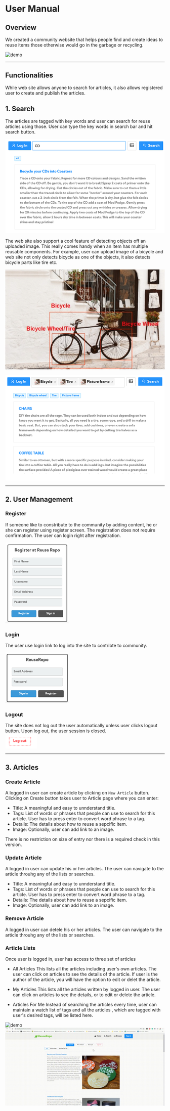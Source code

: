 # User Manual

## Overview
We created a community website that helps people find and create ideas to reuse items those otherwise would go in the garbage or recycling. 

   ![demo](../images/DemoSearch.gif) 

---

## Functionalities

While web site allows anyone to search for articles, it also allows registered user to create and publish the articles.

## 1. Search
The articles are tagged with key words and user can search for reuse articles using those. User can type the key words in search bar and hit search button. 

![Search](../images/um-serachwithresult.png)
  

The web site also support a cool feature of detecting objects off an uploaded image. This really comes handy when an item has multiple reusable components. For example, user can upload image of a bicycle and web site not only detects bicycle as one of the objects, it also detects bicycle parts like tire etc.

![Search using image](../images/um-bicycle.png)
   
![Search using image](../images/um-bicycle-search.png)

----   

## 2. User Management

### Register
If someone like to constribute to the community by adding content, he or she can register using register screen. The registration does not require confirmation. The user can login right after registration.  

![register](../images/um-register.png)

### Login 
The user use login link to log into the site to contribte to community.  

![login](../images/um-login.png)

### Logout
The site does not log out the user automatically unless user clicks logout button. Upon log out, the user session is closed.  
![logout](../images/um-logout.png)

---
## 3. Articles

### Create Article
A logged in user can create article by clicking on `New Article` button. Clicking on Create button takes user to Article page where you can enter:
+ Title: A meaningful and easy to unnderstand title.
+ Tags: List of words or phrases that people can use to search for this article. User has to press enter to convert word phrase to a tag.
+ Details: The details about how to reuse a sepcific item.
+ Image: Optionally, user can add link to an image.

There is no restriction on size of entry nor there is a required check in this version.

### Update Article 
A logged in user can update his or her articles. The user can navigate to the article throuhg any of the lists or searches.

+ Title: A meaningful and easy to unnderstand title.
+ Tags: List of words or phrases that people can use to search for this article. User has to press enter to convert word phrase to a tag.
+ Details: The details about how to reuse a sepcific item.
+ Image: Optionally, user can add link to an image.  

### Remove Article 
A logged in user can detele his or her articles. The user can navigate to the article throuhg any of the lists or searches.  


### Article Lists
Once user is logged in, user has access to three set of articles 

+ All Articles
This lists all the articles including user's own articles. The user can click on articles to see the details of the article. If user is the author of the article, you will have the option to edit or delet the article.

+ My Articles
This lists all the articles written by logged in user. The user can click on articles to see the details, or to edit or delete the article.

+ Articles For Me
Instead of searching the articles every time, user can maintain a watch list of tags and all the articles , which are tagged with user's desired tags, will be listed here.  


![demo](../images/DemoArticle.gif)
![demo](../images/DemoItemList.gif)

